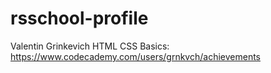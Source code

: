 # rsschool-profile
Valentin Grinkevich
HTML CSS Basics: https://www.codecademy.com/users/grnkvch/achievements
